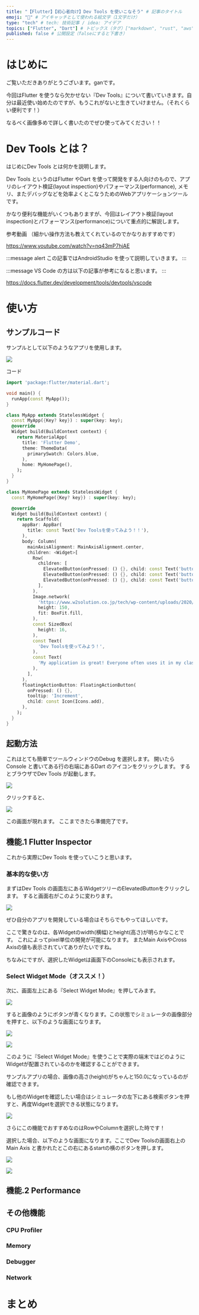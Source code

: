 ```yaml
---
title: "【Flutter】【初心者向け】Dev Tools を使いこなそう" # 記事のタイトル
emoji: "🧸" # アイキャッチとして使われる絵文字（1文字だけ）
type: "tech" # tech: 技術記事 / idea: アイデア
topics: ["Flutter", "Dart"] # トピックス（タグ）["markdown", "rust", "aws"]のように指定する
published: false # 公開設定（falseにすると下書き）
---
```


# はじめに
ご覧いただきありがとうございます。ganです。

今回はFlutter を使うなら欠かせない『Dev Tools』について書いていきます。自分は最近使い始めたのですが、もうこれがないと生きていけません。（それくらい便利です！）

なるべく画像多めで詳しく書いたのでぜひ使ってみてください！！


# Dev Tools とは？

はじめにDev Tools とは何かを説明します。

Dev Tools というのはFlutter やDart を使って開発をする人向けのもので、アプリのレイアウト検証(layout inspection)やパフォーマンス(performance), メモリ、またデバッグなどを効率よくとこなうためのWebアプリケーションツールです。

かなり便利な機能がいくつもありますが、今回はレイアウト検証(layout inspection)とパフォーマンス(performance)について重点的に解説します。


参考動画
（細かい操作方法も教えてくれているのでかなりおすすめです）

https://www.youtube.com/watch?v=nq43mP7hjAE

:::message alert
この記事ではAndroidStudio を使って説明していきます。
:::

:::message
VS Code の方は以下の記事が参考になると思います。
:::

https://docs.flutter.dev/development/tools/devtools/vscode


# 使い方

## サンプルコード

サンプルとして以下のようなアプリを使用します。

![](https://storage.googleapis.com/zenn-user-upload/c3f2eef4a827-20211117.png)

コード
```dart
import 'package:flutter/material.dart';

void main() {
  runApp(const MyApp());
}

class MyApp extends StatelessWidget {
  const MyApp({Key? key}) : super(key: key);
  @override
  Widget build(BuildContext context) {
    return MaterialApp(
      title: 'Flutter Demo',
      theme: ThemeData(
        primarySwatch: Colors.blue,
      ),
      home: MyHomePage(),
    );
  }
}

class MyHomePage extends StatelessWidget {
  const MyHomePage({Key? key}) : super(key: key);

  @override
  Widget build(BuildContext context) {
    return Scaffold(
      appBar: AppBar(
        title: const Text('Dev Toolsを使ってみよう！！'),
      ),
      body: Column(
        mainAxisAlignment: MainAxisAlignment.center,
        children: <Widget>[
          Row(
            children: [
              ElevatedButton(onPressed: () {}, child: const Text('buttonA')),
              ElevatedButton(onPressed: () {}, child: const Text('buttonB')),
              ElevatedButton(onPressed: () {}, child: const Text('buttonC')),
            ],
          ),
          Image.network(
            'https://www.w2solution.co.jp/tech/wp-content/uploads/2020/05/flutter-top.png',
            height: 150,
            fit: BoxFit.fill,
          ),
          const SizedBox(
            height: 16,
          ),
          const Text(
            'Dev Toolsを使ってみよう！',
          ),
          const Text(
            'My application is great! Everyone often uses it in my classroom.',
          ),
        ],
      ),
      floatingActionButton: FloatingActionButton(
        onPressed: () {},
        tooltip: 'Increment',
        child: const Icon(Icons.add),
      ), 
    );
  }
}

```

## 起動方法

これはとても簡単でツールウィンドウのDebug を選択します。
開いたらConsole と書いてある行の右端にあるDart のアイコンをクリックします。
するとブラウザでDev Tools が起動します。

![](https://storage.googleapis.com/zenn-user-upload/915aaf94138e-20211117.png)

クリックすると、

![](https://storage.googleapis.com/zenn-user-upload/05d065fdc795-20211117.png)

この画面が現れます。
ここまできたら準備完了です。

## 機能.1 Flutter Inspector

これから実際にDev Tools を使っていこうと思います。

### 基本的な使い方

まずはDev Tools の画面左にあるWidgetツリーのElevatedButtonをクリックします。
すると画面右がこのように変わります。

![](https://storage.googleapis.com/zenn-user-upload/3e45eee88e55-20211117.png)

ぜひ自分のアプリを開発している場合はそちらでもやってほしいです。

ここで驚きなのは、各Widgetのwidth(横幅)とheight(高さ)が明らかなことです。
これによってpixel単位の開発が可能になります。
またMain AxisやCross Axisの値も表示されていてありがたいですね。

ちなみにですが、選択したWidgetは画面下のConsoleにも表示されます。

### Select Widget Mode（オススメ！）

次に、画面左上にある『Select Widget Mode』を押してみます。

![](https://storage.googleapis.com/zenn-user-upload/2d66f21765c8-20211117.png)

すると画像のようにボタンが青くなります。この状態でシミュレータの画像部分を押すと、以下のような画面になります。

![](https://storage.googleapis.com/zenn-user-upload/2e2b0e5a9bd0-20211117.png)

![](https://storage.googleapis.com/zenn-user-upload/3d9fe098357b-20211117.png)

このように『Select Widget Mode』を使うことで実際の端末ではどのようにWidgetが配置されているのかを確認することができます。

サンプルアプリの場合、画像の高さ(height)がちゃんと150.0になっているのが確認できます。

もし他のWidgetを確認したい場合はシミュレータの左下にある検索ボタンを押すと、再度Widgetを選択できる状態になります。

![](https://storage.googleapis.com/zenn-user-upload/dc46d65f299f-20211117.png)


さらにこの機能でおすすめなのはRowやColumnを選択した時です！

選択した場合、以下のような画面になります。ここでDev Toolsの画面右上のMain Axis と書かれたとこの右にあるstartの横のボタンを押します。

![](https://storage.googleapis.com/zenn-user-upload/eefb9f041dbc-20211117.png)

![](https://storage.googleapis.com/zenn-user-upload/5b0eb1640915-20211117.png)


## 機能.2 Performance

## その他機能

### CPU Profiler

### Memory

### Debugger

### Network



# まとめ